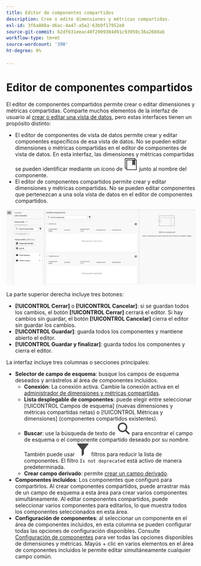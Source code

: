 ```yaml
---
title: Editor de componentes compartidos
description: Cree o edite dimensiones y métricas compartidas.
exl-id: 3f6a808a-d6ac-4a47-a5e2-63b9f17952e8
source-git-commit: 62df631eeac40f2009304d91c93950c38a260dab
workflow-type: tm+mt
source-wordcount: '390'
ht-degree: 0%

---
```


# Editor de componentes compartidos

El editor de componentes compartidos permite crear o editar dimensiones y métricas compartidas. Comparte muchos elementos de la interfaz de usuario al [crear o editar una vista de datos](/help/data-views/create-dataview.md), pero estas interfaces tienen un propósito distinto:

* El editor de componentes de vista de datos permite crear y editar componentes específicos de esa vista de datos. No se pueden editar dimensiones o métricas compartidas en el editor de componentes de vista de datos. En esta interfaz, las dimensiones y métricas compartidas se pueden identificar mediante un icono de ![componente compartido](/help/assets/icons/CCLibrary.svg) junto al nombre del componente.
* El editor de componentes compartidos permite crear y editar dimensiones y métricas compartidas. No se pueden editar componentes que pertenezcan a una sola vista de datos en el editor de componentes compartidos.

![Captura de pantalla del editor de componentes](assets/component-editor.png)

La parte superior derecha incluye tres botones:

* **[!UICONTROL Cerrar]** o **[!UICONTROL Cancelar]**: si se guardan todos los cambios, el botón **[!UICONTROL Cerrar]** cerrará el editor. Si hay cambios sin guardar, el botón **[!UICONTROL Cancelar]** cierra el editor sin guardar los cambios.
* **[!UICONTROL Guardar]**: guarda todos los componentes y mantiene abierto el editor.
* **[!UICONTROL Guardar y finalizar]**: guarda todos los componentes y cierra el editor.

La interfaz incluye tres columnas o secciones principales:

* **Selector de campo de esquema**: busque los campos de esquema deseados y arrástrelos al área de componentes incluidos.
   * **Conexión**: La conexión activa. Cambie la conexión activa en el [administrador de dimensiones y métricas compartidas](smd-overview.md).
   * **Lista desplegable de componentes**: puede elegir entre seleccionar [!UICONTROL Campos de esquema] (nuevas dimensiones y métricas compartidas netas) o [!UICONTROL Métricas y dimensiones] (componentes compartidos existentes).
   * **Buscar**: use la búsqueda de texto de ![icono de búsqueda](/help/assets/icons/Search.svg) para encontrar el campo de esquema o el componente compartido deseado por su nombre. También puede usar ![Icono de filtro](/help/assets/icons/Filter.svg) filtros para reducir la lista de componentes. El filtro `Is not deprecated` está activo de manera predeterminada.
   * **Crear campo derivado**: permite [crear un campo derivado](/help/data-views/derived-fields/derived-fields.md).
* **Componentes incluidos**: Los componentes que configuró para compartirlos. Al crear componentes compartidos, puede arrastrar más de un campo de esquema a esta área para crear varios componentes simultáneamente. Al editar componentes compartidos, puede seleccionar varios componentes para editarlos, lo que muestra todos los componentes seleccionados en esta área.
* **Configuración de componentes**: al seleccionar un componente en el área de componentes incluidos, en esta columna se pueden configurar todas las opciones de configuración disponibles. Consulte [Configuración de componentes](/help/data-views/component-settings/overview.md) para ver todas las opciones disponibles de dimensiones y métricas. Mayús + clic en varios elementos en el área de componentes incluidos le permite editar simultáneamente cualquier campo común.
